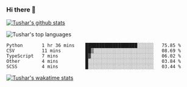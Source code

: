 ### Hi there 👋
[![Tushar's github stats](https://github-readme-stats.vercel.app/api?username=tushar2407&theme=radical&show_icons=true)](https://github.com/tushar2407/github-readme-stats)

<!-- <img align="center" src="https://github-readme-stats.vercel.app/api/?username=tushar2407&show_icons=true&theme=dark" /> -->

![Tushar's top languages](https://github-readme-stats.vercel.app/api/top-langs/?username=tushar2407&theme=radical&layout=compact&show_icons=true)

<!-- <img align="center" src="https://github-readme-stats.vercel.app/api/top-langs/?username=tushar2407&theme=radical&layout=compact" /> -->

<!--START_SECTION:waka-->
```text
Python       1 hr 36 mins    ███████████████████░░░░░░   75.85 % 
CSV          11 mins         ██▒░░░░░░░░░░░░░░░░░░░░░░   08.69 % 
TypeScript   7 mins          █▓░░░░░░░░░░░░░░░░░░░░░░░   06.02 % 
Other        4 mins          █░░░░░░░░░░░░░░░░░░░░░░░░   03.84 % 
SCSS         4 mins          █░░░░░░░░░░░░░░░░░░░░░░░░   03.44 % 
```
<!--END_SECTION:waka-->

[![Tushar's wakatime stats](https://github-readme-stats.vercel.app/api/wakatime?username=tushar2407&theme=radical)](https://github.com/tushar2407/github-readme-stats)


<!--
**tushar2407/tushar2407** is a ✨ _special_ ✨ repository because its `README.md` (this file) appears on your GitHub profile.

Here are some ideas to get you started:

- 🔭 I’m currently working on ...
- 🌱 I’m currently learning ...
- 👯 I’m looking to collaborate on ...
- 🤔 I’m looking for help with ...
- 💬 Ask me about ...
- 📫 How to reach me: ...
- 😄 Pronouns: ...
- ⚡ Fun fact: ...
-->
